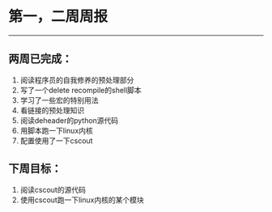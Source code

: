 # 第一，二周周报

---------------

## 两周已完成：

1. 阅读程序员的自我修养的预处理部分
2. 写了一个delete recompile的shell脚本
3. 学习了一些宏的特别用法
4. 看链接的预处理知识
5. 阅读deheader的python源代码
6. 用脚本跑一下linux内核
7. 配置使用了一下cscout

## 下周目标：
1. 阅读cscout的源代码
2. 使用cscout跑一下linux内核的某个模块